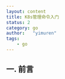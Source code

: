 ```yaml
---
layout: content
title: K8s管理命令入门
status: 2 
category: go
author:   "yimuren"
tags:
    - go
---
```


## 一. 前言
